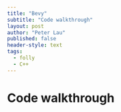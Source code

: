 ```yaml
---
title: "Bevy"
subtitle: "Code walkthrough"
layout: post
author: "Peter Lau"
published: false
header-style: text
tags:
  - folly
  - C++
---
```


# Code walkthrough
